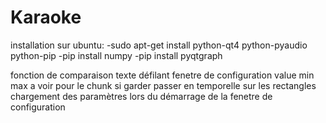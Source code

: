 # Karaoke

installation sur ubuntu:
	-sudo apt-get install python-qt4 python-pyaudio python-pip
	-pip install numpy
	-pip install pyqtgraph

fonction de comparaison
texte défilant
fenetre de configuration value min max
a voir pour le chunk si garder passer en temporelle sur les rectangles
chargement des paramètres lors du démarrage de la fenetre de configuration
